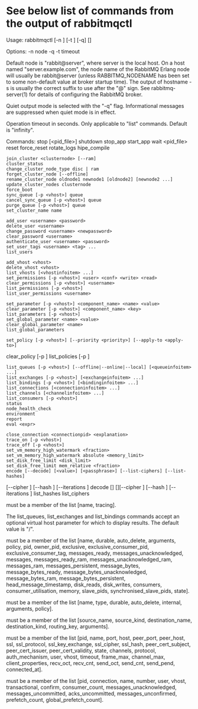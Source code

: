 # See below list of commands from the output of rabbitmqctl 

Usage:
rabbitmqctl [-n <node>] [-t <timeout>] [-q] <command> [<command options>]

Options:
    -n node
    -q
    -t timeout

Default node is "rabbit@server", where server is the local host. On a host
named "server.example.com", the node name of the RabbitMQ Erlang node will
usually be rabbit@server (unless RABBITMQ_NODENAME has been set to some
non-default value at broker startup time). The output of hostname -s is usually
the correct suffix to use after the "@" sign. See rabbitmq-server(1) for
details of configuring the RabbitMQ broker.

Quiet output mode is selected with the "-q" flag. Informational messages are
suppressed when quiet mode is in effect.

Operation timeout in seconds. Only applicable to "list" commands. Default is
"infinity".

Commands:
    stop [<pid_file>]
    shutdown
    stop_app
    start_app
    wait <pid_file>
    reset
    force_reset
    rotate_logs <suffix>
    hipe_compile <directory>

    join_cluster <clusternode> [--ram]
    cluster_status
    change_cluster_node_type disc | ram
    forget_cluster_node [--offline]
    rename_cluster_node oldnode1 newnode1 [oldnode2] [newnode2 ...]
    update_cluster_nodes clusternode
    force_boot
    sync_queue [-p <vhost>] queue
    cancel_sync_queue [-p <vhost>] queue
    purge_queue [-p <vhost>] queue
    set_cluster_name name

    add_user <username> <password>
    delete_user <username>
    change_password <username> <newpassword>
    clear_password <username>
    authenticate_user <username> <password>
    set_user_tags <username> <tag> ...
    list_users

    add_vhost <vhost>
    delete_vhost <vhost>
    list_vhosts [<vhostinfoitem> ...]
    set_permissions [-p <vhost>] <user> <conf> <write> <read>
    clear_permissions [-p <vhost>] <username>
    list_permissions [-p <vhost>]
    list_user_permissions <username>

    set_parameter [-p <vhost>] <component_name> <name> <value>
    clear_parameter [-p <vhost>] <component_name> <key>
    list_parameters [-p <vhost>]
    set_global_parameter <name> <value>
    clear_global_parameter <name>
    list_global_parameters

    set_policy [-p <vhost>] [--priority <priority>] [--apply-to <apply-to>]
<name> <pattern>  <definition>
    clear_policy [-p <vhost>] <name>
    list_policies [-p <vhost>]

    list_queues [-p <vhost>] [--offline|--online|--local] [<queueinfoitem> ...]
    list_exchanges [-p <vhost>] [<exchangeinfoitem> ...]
    list_bindings [-p <vhost>] [<bindinginfoitem> ...]
    list_connections [<connectioninfoitem> ...]
    list_channels [<channelinfoitem> ...]
    list_consumers [-p <vhost>]
    status
    node_health_check
    environment
    report
    eval <expr>

    close_connection <connectionpid> <explanation>
    trace_on [-p <vhost>]
    trace_off [-p <vhost>]
    set_vm_memory_high_watermark <fraction>
    set_vm_memory_high_watermark absolute <memory_limit>
    set_disk_free_limit <disk_limit>
    set_disk_free_limit mem_relative <fraction>
    encode [--decode] [<value>] [<passphrase>] [--list-ciphers] [--list-hashes]
[--cipher <cipher>] [--hash <hash>] [--iterations <iterations>]
    decode [<value>] [<passphrase>][--cipher <cipher>] [--hash <hash>]
[--iterations <iterations>]
    list_hashes
    list_ciphers

<vhostinfoitem> must be a member of the list [name, tracing].

The list_queues, list_exchanges and list_bindings commands accept an optional
virtual host parameter for which to display results. The default value is "/".

<queueinfoitem> must be a member of the list [name, durable, auto_delete,
arguments, policy, pid, owner_pid, exclusive, exclusive_consumer_pid,
exclusive_consumer_tag, messages_ready, messages_unacknowledged, messages,
messages_ready_ram, messages_unacknowledged_ram, messages_ram,
messages_persistent, message_bytes, message_bytes_ready,
message_bytes_unacknowledged, message_bytes_ram, message_bytes_persistent,
head_message_timestamp, disk_reads, disk_writes, consumers,
consumer_utilisation, memory, slave_pids, synchronised_slave_pids, state].

<exchangeinfoitem> must be a member of the list [name, type, durable,
auto_delete, internal, arguments, policy].

<bindinginfoitem> must be a member of the list [source_name, source_kind,
destination_name, destination_kind, routing_key, arguments].

<connectioninfoitem> must be a member of the list [pid, name, port, host,
peer_port, peer_host, ssl, ssl_protocol, ssl_key_exchange, ssl_cipher,
ssl_hash, peer_cert_subject, peer_cert_issuer, peer_cert_validity, state,
channels, protocol, auth_mechanism, user, vhost, timeout, frame_max,
channel_max, client_properties, recv_oct, recv_cnt, send_oct, send_cnt,
send_pend, connected_at].

<channelinfoitem> must be a member of the list [pid, connection, name, number,
user, vhost, transactional, confirm, consumer_count, messages_unacknowledged,
messages_uncommitted, acks_uncommitted, messages_unconfirmed, prefetch_count,
global_prefetch_count].